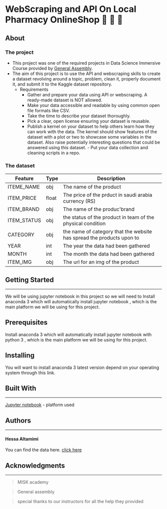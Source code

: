 
#  WebScraping and API On Local Pharmacy OnlineShop :sparkler: 💫 💸

## About 
### The project
- This project was one of the required projects in Data Science Immersive Course provided by [General Assembly](https://www.linkedin.com/company/general-assembly-middle-east/).
- The aim of this project is to use the API and webscraping skills to create a dataset revolving around a topic, problem, clean it, properly document it, and submit it to the     Kaggle dataset repository.
     - Requirements
          - Gather and prepare your data using API or webscraping. A ready-made dataset is NOT allowed.
          - Make your data accessible and readable by using common open file formats like CSV.
          - Take the time to describe your dataset thoroughly.
          - Pick a clear, open license ensuring your dataset is reusable.
          - Publish a kernel on your dataset to help others learn how they can work with the data. The kernel should show features of the dataset with a plot or two to showcase               some variables in the dataset. Also raise potentially interesting questions that could be answered using this dataset.
           - Put your data collection and cleaning scripts in a repo.


### The dataset
|Feature|Type|Description|
|---|---|---|
|ITEME_NAME|obj|The name of the product |
|ITEM_PRICE|float|The price of the prduct in saudi arabia currency (RS)|
|ITEM_BRAND|obj|The name of the produc'brand|
|ITEM_STATUS|obj|the status of the product in team of the physical condition|
|CATEGORY|obj| the name of category that the website has spread the products upon to|
|YEAR|int|The year the data had been gathered|
|MONTH|int|The month the data had been gathered|
|ITEM_IMG|obj|The url for an img of the product|

## Getting Started
-----------------------------------------------------------------------
We will be using jupyter notebook in this project so we will need to Install anaconda 3 which will automatically install jupyter notebook , which is the main platform we will be using for this project.

## Prerequisites
Install anaconda 3 which will automatically install jupyter notebook with python 3 , which is the main platform we will be using for this project.

## Installing
You will want to install anaconda 3 latest version depend on your operating system through this link.

## Built With
-----------------------------------------------------------------------------------------------
[Jupyter notebook](https://docs.anaconda.com/anaconda/install/hashes/win-3-64/) - platform used

## Authors
-----------------------------------------------------------------------------------------------
#### Hessa Altamimi 
You can find the data  here. [click here](https://www.kaggle.com/hessatmim/skin-care)

## Acknowledgments
-----------------------------------------------------------------------------------------------
> MISK academy

> General assembly

> special thanks to our instructors for all the help they provided











   
